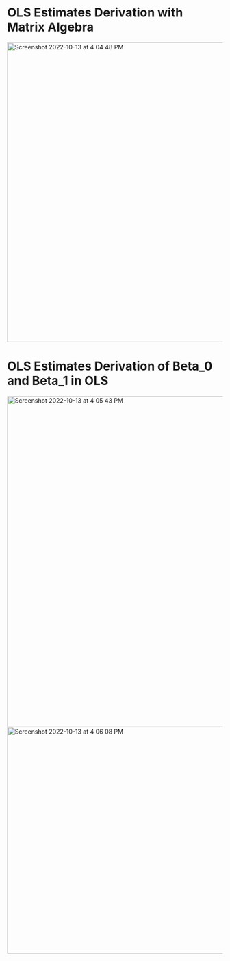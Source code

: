 # OLS Estimates Derivation with Matrix Algebra

<img width="700" alt="Screenshot 2022-10-13 at 4 04 48 PM" src="https://user-images.githubusercontent.com/76843403/195618869-a92bcda9-4cb8-4a56-b07a-6dd1afb0163a.png">


# OLS Estimates Derivation of Beta_0 and Beta_1 in OLS

<img width="773" alt="Screenshot 2022-10-13 at 4 05 43 PM" src="https://user-images.githubusercontent.com/76843403/195619102-5b1a9f65-3ae3-44b9-800b-665018dae24f.png">
<img width="530" alt="Screenshot 2022-10-13 at 4 06 08 PM" src="https://user-images.githubusercontent.com/76843403/195619200-58e45205-0b80-41af-b349-baf176e80d8c.png">
